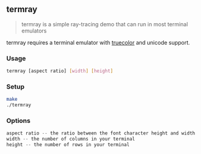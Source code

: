 ## termray

> termray is a simple ray-tracing demo that can run in most terminal emulators

termray requires a terminal emulator with [truecolor](https://gist.github.com/XVilka/8346728) and unicode support.



### Usage

```sh
termray [aspect ratio] [width] [height]
```

### Setup
```sh
make
./termray
```

### Options
```c
aspect ratio -- the ratio between the font character height and width
width -- the number of columns in your terminal
height -- the number of rows in your terminal
```